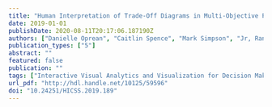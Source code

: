 ```yaml
---
title: "Human Interpretation of Trade-Off Diagrams in Multi-Objective Problems: Implications for Developing Interactive Decision Support Systems"
date: 2019-01-01
publishDate: 2020-08-11T20:17:06.187190Z
authors: ["Danielle Oprean", "Caitlin Spence", "Mark Simpson", "Jr, Randy Miller", "Saurabh Bansal", "Klaus Keller", "Alexander Klippel"]
publication_types: ["5"]
abstract: ""
featured: false
publication: ""
tags: ["Interactive Visual Analytics and Visualization for Decision Making -- Making Sense of a Growing Digital World; Decision Analytics", "Mobile Services", "and Service Science; Decision-Making", "Decision Support Systems", "Multi-Objective Problems", "Trade-off Diagrams", "Visualization; Conference Paper"]
url_pdf: "http://hdl.handle.net/10125/59596"
doi: "10.24251/HICSS.2019.189"
---
```


